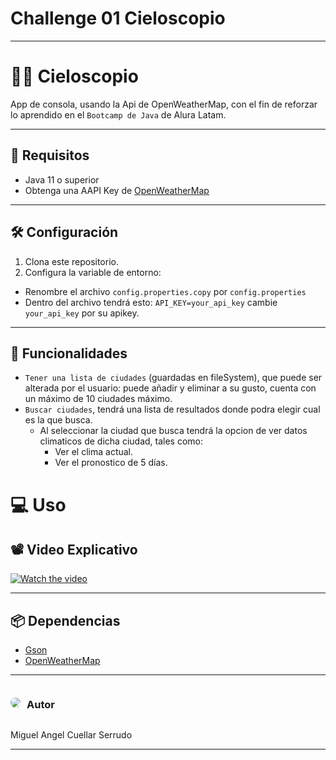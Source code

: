 <h1>Challenge 01 Cieloscopio</h1>
<hr>

# 😶‍🌫️ Cieloscopio
App de consola, usando la Api de OpenWeatherMap, con el fin de reforzar lo aprendido
en el ``Bootcamp de Java`` de Alura Latam.

<hr>

## 🔧  Requisitos

- Java 11 o superior
- Obtenga una AAPI Key de <a href="https://home.openweathermap.org/api_keys">OpenWeatherMap</a>

<hr>

## 🛠️ Configuración

1. Clona este repositorio.
2. Configura la variable de entorno:
  - Renombre el archivo ``config.properties.copy`` por ``config.properties``
  - Dentro del archivo tendrá esto: ``API_KEY=your_api_key``    cambie    ``your_api_key`` por su apikey.

<hr>

## 🌟 Funcionalidades
- ``Tener una lista de ciudades`` (guardadas en fileSystem), que puede ser alterada por el usuario: puede añadir y eliminar a su gusto, cuenta con un máximo de 10 ciudades máximo.
- ``Buscar ciudades``, tendrá una lista de resultados donde podra elegir cual es la que busca.
  - Al seleccionar la ciudad que busca tendrá la opcion de ver datos climaticos de dicha ciudad, tales como:
    - Ver el clima actual.
    - Ver el pronostico de 5 días. 

#  💻 Uso
## 📽️ Video Explicativo

[![Watch the video](https://i9.ytimg.com/vi/9RKpqJZ6wtI/mqdefault.jpg?sqp=CJSYgrQG-oaymwEmCMACELQB8quKqQMa8AEB-AH-CYAC0AWKAgwIABABGH8gEygUMA8=&rs=AOn4CLDiBJwMrTNUtWtFgUgd_GwxVL7iEg)](https://youtu.be/15qUYnmy14Q)

<hr>

## 📦 Dependencias
- <a href="https://mvnrepository.com/artifact/com.google.code.gson/gson/2.11.0">Gson</a>
- <a href="https://openweathermap.org">OpenWeatherMap</a>

<hr>

<div style="display: flex; align-items: center">
    <img src="https://cdn2.gnarususercontent.com.br/6/508352/847b4af1-13ae-4518-b69c-1519f6dc7db1.jpg?width=60&height=60&aspect_ratio=1:1" style="border-radius: 50%">
    <h3 style="padding-left: 10px" >Autor</h3>
</div>

Miguel Angel Cuellar Serrudo

<hr>